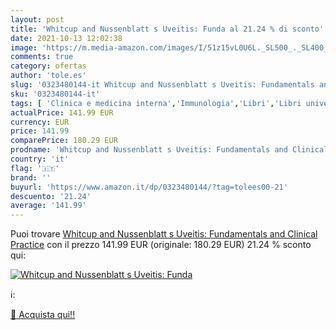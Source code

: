 ```yaml
---
layout: post
title: 'Whitcup and Nussenblatt s Uveitis: Funda al 21.24 % di sconto'
date: 2021-10-13 12:02:38
image: 'https://m.media-amazon.com/images/I/51z15vL0U6L._SL500_._SL400_.jpg'
comments: true
category: ofertas
author: 'tole.es'
slug: '0323480144-it Whitcup and Nussenblatt s Uveitis: Fundamentals and...'
sku: '0323480144-it'
tags: [ 'Clinica e medicina interna','Immunologia','Libri','Libri universitari','Libri universitari medicina e scienze sanitarie','Medicina','Oftalmologia','Optometria','Scienze, tecnologia e medicina','Servizi parasanitari', ]
actualPrice: 141.99 EUR
currency: EUR
price: 141.99
comparePrice: 180.29 EUR
prodname: 'Whitcup and Nussenblatt s Uveitis: Fundamentals and Clinical Practice'
country: 'it'
flag: '🇮🇹'
brand: ''
buyurl: 'https://www.amazon.it/dp/0323480144/?tag=tolees00-21'
descuento: '21.24'
average: '141.99'
---
```


Puoi trovare [Whitcup and Nussenblatt s Uveitis: Fundamentals and Clinical Practice](https://www.amazon.it/dp/0323480144/?tag=tolees00-21) con il prezzo 141.99 EUR (originale: 180.29 EUR) 21.24 % sconto qui:

[![Whitcup and Nussenblatt s Uveitis: Funda](https://m.media-amazon.com/images/I/51z15vL0U6L._SL500_._SL400_.jpg)](https://www.amazon.it/dp/0323480144/?tag=tolees00-21)

ℹ️:


[🛒 Acquista qui!!](https://www.amazon.it/dp/0323480144/?tag=tolees00-21)

